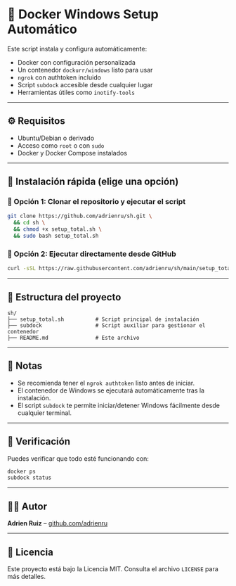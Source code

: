 # 🐳 Docker Windows Setup Automático

Este script instala y configura automáticamente:

- Docker con configuración personalizada  
- Un contenedor `dockurr/windows` listo para usar  
- `ngrok` con authtoken incluido  
- Script `subdock` accesible desde cualquier lugar  
- Herramientas útiles como `inotify-tools`

---

## ⚙️ Requisitos

- Ubuntu/Debian o derivado  
- Acceso como `root` o con `sudo`  
- Docker y Docker Compose instalados  

---

## 🚀 Instalación rápida (elige una opción)

### 🔁 Opción 1: Clonar el repositorio y ejecutar el script

```bash
git clone https://github.com/adrienru/sh.git \
  && cd sh \
  && chmod +x setup_total.sh \
  && sudo bash setup_total.sh
```

### 🔁 Opción 2: Ejecutar directamente desde GitHub

```bash
curl -sSL https://raw.githubusercontent.com/adrienru/sh/main/setup_total.sh | sudo bash
```

---

## 📁 Estructura del proyecto

```text
sh/
├── setup_total.sh          # Script principal de instalación
├── subdock                 # Script auxiliar para gestionar el contenedor
├── README.md               # Este archivo
```

---

## 📌 Notas

- Se recomienda tener el `ngrok authtoken` listo antes de iniciar.  
- El contenedor de Windows se ejecutará automáticamente tras la instalación.  
- El script `subdock` te permite iniciar/detener Windows fácilmente desde cualquier terminal.

---

## 🧪 Verificación

Puedes verificar que todo esté funcionando con:

```bash
docker ps
subdock status
```

---

## 🧑‍💻 Autor

**Adrien Ruiz** – [github.com/adrienru](https://github.com/adrienru)

---

## 📝 Licencia

Este proyecto está bajo la Licencia MIT. Consulta el archivo `LICENSE` para más detalles.
